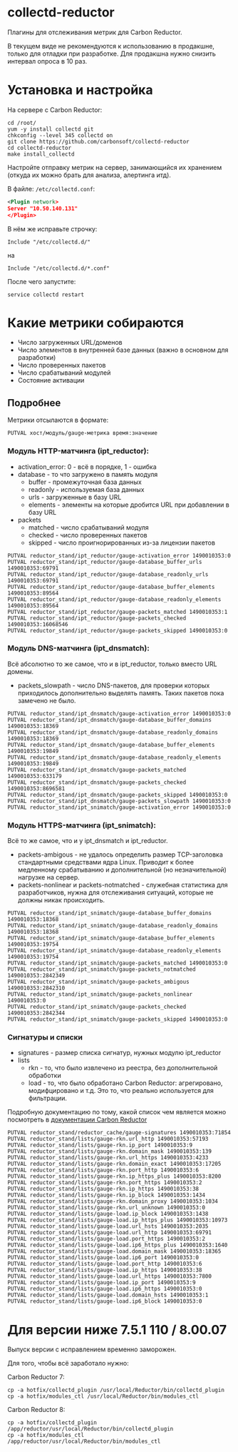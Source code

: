 # collectd-reductor

Плагины для отслеживания метрик для Carbon Reductor.

В текущем виде не рекомендуются к использованию в продакшне, только для отладки при разработке. Для продакшна нужно снизить интервал опроса в 10 раз.

# Установка и настройка

На сервере с Carbon Reductor:

``` shell
cd /root/
yum -y install collectd git
chkconfig --level 345 collectd on
git clone https://github.com/carbonsoft/collectd-reductor
cd collectd-reductor
make install_collectd
```

Настройте отправку метрик на сервер, занимающийся их хранением (откуда их можно брать для анализа, алертинга итд).

В файле: `/etc/collectd.conf`:

``` xml
<Plugin network>
Server "10.50.140.131"
</Plugin>
```
В нём же исправьте строчку:

```
Include "/etc/collectd.d/"
```

на

```
Include "/etc/collectd.d/*.conf"
```

После чего запустите:

```
service collectd restart
```

# Какие метрики собираются

- Число загруженных URL/доменов
- Число элементов в внутренней базе данных (важно в основном для разработки)
- Число проверенных пакетов
- Число срабатываний модулей
- Состояние активации

## Подробнее

Метрики отсылаются в формате:

```
PUTVAL хост/модуль/gauge-метрика время:значение
```

### Модуль HTTP-матчинга (ipt_reductor):

- activation_error: 0 - всё в порядке, 1 - ошибка
- database - то что загружено в память модуля
  - buffer - промежуточная база данных
  - readonly - используемая база данных
  - urls - загруженные в базу URL
  - elements - элементы на которые дробится URL при добавлении в базу URL
- packets
  - matched - число срабатываний модуля
  - checked - число проверенных пакетов
  - skipped - число проигнорированных из-за лицензии пакетов

```
PUTVAL reductor_stand/ipt_reductor/gauge-activation_error 1490010353:0
PUTVAL reductor_stand/ipt_reductor/gauge-database_buffer_urls 1490010353:69791
PUTVAL reductor_stand/ipt_reductor/gauge-database_readonly_urls 1490010353:69791
PUTVAL reductor_stand/ipt_reductor/gauge-database_buffer_elements 1490010353:89564
PUTVAL reductor_stand/ipt_reductor/gauge-database_readonly_elements 1490010353:89564
PUTVAL reductor_stand/ipt_reductor/gauge-packets_matched 1490010353:1
PUTVAL reductor_stand/ipt_reductor/gauge-packets_checked 1490010353:16068546
PUTVAL reductor_stand/ipt_reductor/gauge-packets_skipped 1490010353:0
```

### Модуль DNS-матчинга (ipt_dnsmatch):

Всё абсолютно то же самое, что и в ipt_reductor, только вместо URL домены.

- packets_slowpath - число DNS-пакетов, для проверки которых приходилось дополнительно выделять память. Таких пакетов пока замечено не было.

```
PUTVAL reductor_stand/ipt_dnsmatch/gauge-activation_error 1490010353:0
PUTVAL reductor_stand/ipt_dnsmatch/gauge-database_buffer_domains 1490010353:18369
PUTVAL reductor_stand/ipt_dnsmatch/gauge-database_readonly_domains 1490010353:18369
PUTVAL reductor_stand/ipt_dnsmatch/gauge-database_buffer_elements 1490010353:19849
PUTVAL reductor_stand/ipt_dnsmatch/gauge-database_readonly_elements 1490010353:19849
PUTVAL reductor_stand/ipt_dnsmatch/gauge-packets_matched 1490010353:633179
PUTVAL reductor_stand/ipt_dnsmatch/gauge-packets_checked 1490010353:8696581
PUTVAL reductor_stand/ipt_dnsmatch/gauge-packets_skipped 1490010353:0
PUTVAL reductor_stand/ipt_dnsmatch/gauge-packets_slowpath 1490010353:0
PUTVAL reductor_stand/ipt_snimatch/gauge-activation_error 1490010353:0
```

### Модуль HTTPS-матчинга (ipt_snimatch):

Всё то же самое, что и у ipt_dnsmatch и ipt_reductor.

- packets-ambigous - не удалось определить размер TCP-заголовка стандартными средствами ядра Linux. Приводит к более медленному срабатыванию и дополнительной (но незначительной) нагрузке на сервер.
- packets-nonlinear и packets-notmatched - служебная статистика для разработчиков, нужна для отслеживания ситуаций, которые не должны никак происходить.

```
PUTVAL reductor_stand/ipt_snimatch/gauge-database_buffer_domains 1490010353:18368
PUTVAL reductor_stand/ipt_snimatch/gauge-database_readonly_domains 1490010353:18368
PUTVAL reductor_stand/ipt_snimatch/gauge-database_buffer_elements 1490010353:19754
PUTVAL reductor_stand/ipt_snimatch/gauge-database_readonly_elements 1490010353:19754
PUTVAL reductor_stand/ipt_snimatch/gauge-packets_matched 1490010353:0
PUTVAL reductor_stand/ipt_snimatch/gauge-packets_notmatched 1490010353:2842349
PUTVAL reductor_stand/ipt_snimatch/gauge-packets_ambigous 1490010353:2842310
PUTVAL reductor_stand/ipt_snimatch/gauge-packets_nonlinear 1490010353:0
PUTVAL reductor_stand/ipt_snimatch/gauge-packets_checked 1490010353:2842344
PUTVAL reductor_stand/ipt_snimatch/gauge-packets_skipped 1490010353:0
```

### Сигнатуры и списки

- signatures - размер списка сигнатур, нужных модулю ipt_reductor
- lists
  - rkn - то, что было извлечено из реестра, без дополнительной обработки
  - load - то, что было обработано Carbon Reductor: агрегировано, модифцировано и т.д. Это то, что реально используется для фильтрации.

Подробную документацию по тому, какой список чем является можно посмотреть в [документации Carbon Reductor](http://docs.carbonsoft.ru/pages/viewpage.action?pageId=51380431)

```
PUTVAL reductor_stand/reductor_cache/gauge-signatures 1490010353:71854
PUTVAL reductor_stand/lists/gauge-rkn.url_http 1490010353:57193
PUTVAL reductor_stand/lists/gauge-rkn.ip_port 1490010353:9
PUTVAL reductor_stand/lists/gauge-rkn.domain_mask 1490010353:139
PUTVAL reductor_stand/lists/gauge-rkn.url_https 1490010353:4233
PUTVAL reductor_stand/lists/gauge-rkn.domain_exact 1490010353:17205
PUTVAL reductor_stand/lists/gauge-rkn.port_http 1490010353:6
PUTVAL reductor_stand/lists/gauge-rkn.ip_https_plus 1490010353:8200
PUTVAL reductor_stand/lists/gauge-rkn.port_https 1490010353:2
PUTVAL reductor_stand/lists/gauge-rkn.ip_https 1490010353:38
PUTVAL reductor_stand/lists/gauge-rkn.ip_block 1490010353:1434
PUTVAL reductor_stand/lists/gauge-rkn.domain_proxy 1490010353:1034
PUTVAL reductor_stand/lists/gauge-rkn.url_unknown 1490010353:0
PUTVAL reductor_stand/lists/gauge-load.ip_block 1490010353:1438
PUTVAL reductor_stand/lists/gauge-load.ip_https_plus 1490010353:10973
PUTVAL reductor_stand/lists/gauge-load.url_hsts 1490010353:2035
PUTVAL reductor_stand/lists/gauge-load.url_http 1490010353:69791
PUTVAL reductor_stand/lists/gauge-load.port_https 1490010353:2
PUTVAL reductor_stand/lists/gauge-load.ip6_https_plus 1490010353:1640
PUTVAL reductor_stand/lists/gauge-load.domain_mask 1490010353:18365
PUTVAL reductor_stand/lists/gauge-load.ip6_port 1490010353:0
PUTVAL reductor_stand/lists/gauge-load.port_http 1490010353:6
PUTVAL reductor_stand/lists/gauge-load.ip_https 1490010353:38
PUTVAL reductor_stand/lists/gauge-load.url_https 1490010353:7800
PUTVAL reductor_stand/lists/gauge-load.ip_port 1490010353:9
PUTVAL reductor_stand/lists/gauge-load.ip6_https 1490010353:0
PUTVAL reductor_stand/lists/gauge-load.domain_hsts 1490010353:1
PUTVAL reductor_stand/lists/gauge-load.ip6_block 1490010353:0
```

# Для версии ниже 7.5.1 110 / 8.00.07

Выпуск версии с исправлением временно заморожен.

Для того, чтобы всё заработало нужно:

Carbon Reductor 7:

``` shell
cp -a hotfix/collectd_plugin /usr/local/Reductor/bin/collectd_plugin
cp -a hotfix/modules_ctl /usr/local/Reductor/bin/modules_ctl
```

Carbon Reductor 8:

``` shell
cp -a hotfix/collectd_plugin /app/reductor/usr/local/Reductor/bin/collectd_plugin
cp -a hotfix/modules_ctl /app/reductor/usr/local/Reductor/bin/modules_ctl
```

